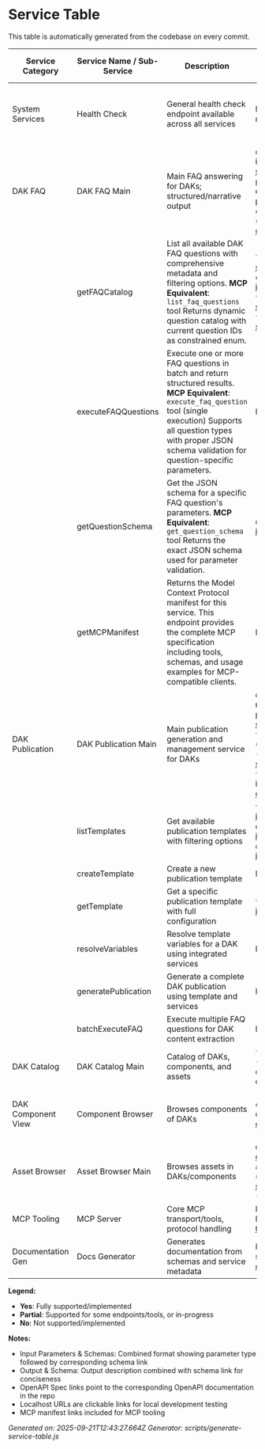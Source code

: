 # Service Table

This table is automatically generated from the codebase on every commit.

| Service Category    | Service Name / Sub-Service          | Description                                                       | Input Parameters & Schemas                                                                                                                                         | Output & Schema                                           | OpenAPI Spec Link        | Localhost URL | Web Interface | MCP Interface | OpenAPI Compliance |
|---------------------|-------------------------------------|-------------------------------------------------------------------|---------------------------------------------------------------------------------------------------------------------------------------------------------------------|-------------------------------------------------------------|--------------------------|:-------------:|:-------------:|:-------------:|:------------------:|
| System Services | Health Check | General health check endpoint available across all services | None → No input schema required | Service health status, version, and capabilities → Standard health response schema | Available in individual service OpenAPI specs | [dak-faq-mcp](http://localhost:3001/health) • [dak-publication-api](http://localhost:3002/health) | Yes | Partial | Yes |
| DAK FAQ | DAK FAQ Main | Main FAQ answering for DAKs; structured/narrative output | `questionId`: FAQ question identifier → [questionId schema](https://github.com/litlfred/sgex/blob/main/services/dak-faq-mcp/schemas/questionId.schema.json)<br>`parameters`: Optional question parameters → [parameters schema](https://github.com/litlfred/sgex/blob/main/services/dak-faq-mcp/schemas/faq-parameters.schema.json)<br>`context`: Optional context (e.g., repository path) → [context schema](https://github.com/litlfred/sgex/blob/main/services/dak-faq-mcp/schemas/context.schema.json) | Structured JSON result and narrative text → [faq output schema](https://github.com/litlfred/sgex/blob/main/services/dak-faq-mcp/schemas/faq-output.schema.json) | [OpenAPI spec](https://github.com/litlfred/sgex/blob/main/services/dak-faq-mcp/openapi.yaml) | [http://localhost:3001/](http://localhost:3001/) | Yes | Yes | Partial |
|  | getFAQCatalog | List all available DAK FAQ questions with comprehensive metadata and filtering options. **MCP Equivalent**: `list_faq_questions` tool Returns dynamic question catalog with current question IDs as constrained enum. | `level`: string → [input schema](https://github.com/litlfred/sgex/blob/main/services/dak-faq-mcp/schemas/input.schema.json)<br>`componentType`: string → [input schema](https://github.com/litlfred/sgex/blob/main/services/dak-faq-mcp/schemas/input.schema.json)<br>`tags`: string → [input schema](https://github.com/litlfred/sgex/blob/main/services/dak-faq-mcp/schemas/input.schema.json)<br>`format`: string → [input schema](https://github.com/litlfred/sgex/blob/main/services/dak-faq-mcp/schemas/input.schema.json) | List of available FAQ questions → [output schema](https://github.com/litlfred/sgex/blob/main/services/dak-faq-mcp/schemas/output.schema.json) | [OpenAPI spec](https://github.com/litlfred/sgex/blob/main/services/dak-faq-mcp/openapi.yaml) | [http://localhost:3001/faq/questions/catalog](http://localhost:3001/faq/questions/catalog) | Yes | Yes | Partial |
|  | executeFAQQuestions | Execute one or more FAQ questions in batch and return structured results. **MCP Equivalent**: `execute_faq_question` tool (single execution) Supports all question types with proper JSON schema validation for question-specific parameters. | None → [input schema](https://github.com/litlfred/sgex/blob/main/services/dak-faq-mcp/schemas/input.schema.json) | Execution results for all questions → [output schema](https://github.com/litlfred/sgex/blob/main/services/dak-faq-mcp/schemas/output.schema.json) | [OpenAPI spec](https://github.com/litlfred/sgex/blob/main/services/dak-faq-mcp/openapi.yaml) | [http://localhost:3001/faq/questions/execute](http://localhost:3001/faq/questions/execute) | Yes | Yes | Partial |
|  | getQuestionSchema | Get the JSON schema for a specific FAQ question's parameters. **MCP Equivalent**: `get_question_schema` tool Returns the exact JSON schema used for parameter validation. | `questionId`: string → [input schema](https://github.com/litlfred/sgex/blob/main/services/dak-faq-mcp/schemas/input.schema.json) | JSON schema for the question parameters → [output schema](https://github.com/litlfred/sgex/blob/main/services/dak-faq-mcp/schemas/output.schema.json) | [OpenAPI spec](https://github.com/litlfred/sgex/blob/main/services/dak-faq-mcp/openapi.yaml) | [http://localhost:3001/faq/schema/{questionId}](http://localhost:3001/faq/schema/{questionId}) | Yes | Yes | Partial |
|  | getMCPManifest | Returns the Model Context Protocol manifest for this service. This endpoint provides the complete MCP specification including tools, schemas, and usage examples for MCP-compatible clients. | None → [input schema](https://github.com/litlfred/sgex/blob/main/services/dak-faq-mcp/schemas/input.schema.json) | MCP manifest specification → [output schema](https://github.com/litlfred/sgex/blob/main/services/dak-faq-mcp/schemas/output.schema.json) | [OpenAPI spec](https://github.com/litlfred/sgex/blob/main/services/dak-faq-mcp/openapi.yaml) | [http://localhost:3001/mcp/manifest](http://localhost:3001/mcp/manifest) | Yes | Partial | Partial |
| DAK Publication | DAK Publication Main | Main publication generation and management service for DAKs | `dakRepository`: GitHub repository path → [publication request schema](https://github.com/litlfred/sgex/blob/main/services/dak-publication-api/schemas/publication-request.schema.json)<br>`format`: Output format (html/epub/docbook/pdf) → [template query schema](https://github.com/litlfred/sgex/blob/main/services/dak-publication-api/schemas/template-query.schema.json)<br>`templateId`: Template identifier → [publication config schema](https://github.com/litlfred/sgex/blob/main/services/dak-publication-api/schemas/publication-config.schema.json) | Generated publication files with metadata and download links → [publication output schema](https://github.com/litlfred/sgex/blob/main/services/dak-publication-api/schemas/publication-output.schema.json) | [OpenAPI spec](https://github.com/litlfred/sgex/blob/main/services/dak-publication-api/openapi.yaml) | [http://localhost:3002/](http://localhost:3002/) | Yes | Yes | Full |
|  | listTemplates | Get available publication templates with filtering options | `templateType`: string → [input schema](https://github.com/litlfred/sgex/blob/main/services/dak-publication-api/schemas/input.schema.json)<br>`organization`: string → [input schema](https://github.com/litlfred/sgex/blob/main/services/dak-publication-api/schemas/input.schema.json)<br>`dakComponents`: array → [input schema](https://github.com/litlfred/sgex/blob/main/services/dak-publication-api/schemas/input.schema.json) | List of available templates → [output schema](https://github.com/litlfred/sgex/blob/main/services/dak-publication-api/schemas/output.schema.json) | [OpenAPI spec](https://github.com/litlfred/sgex/blob/main/services/dak-publication-api/openapi.yaml) | [http://localhost:3002/templates](http://localhost:3002/templates) | Yes | Yes | Full |
|  | createTemplate | Create a new publication template | None → [input schema](https://github.com/litlfred/sgex/blob/main/services/dak-publication-api/schemas/input.schema.json) | No description available → [output schema](https://github.com/litlfred/sgex/blob/main/services/dak-publication-api/schemas/output.schema.json) | [OpenAPI spec](https://github.com/litlfred/sgex/blob/main/services/dak-publication-api/openapi.yaml) | [http://localhost:3002/templates](http://localhost:3002/templates) | Yes | Partial | Full |
|  | getTemplate | Get a specific publication template with full configuration | `templateId`: string → [input schema](https://github.com/litlfred/sgex/blob/main/services/dak-publication-api/schemas/input.schema.json) | Template configuration → [output schema](https://github.com/litlfred/sgex/blob/main/services/dak-publication-api/schemas/output.schema.json) | [OpenAPI spec](https://github.com/litlfred/sgex/blob/main/services/dak-publication-api/openapi.yaml) | [http://localhost:3002/templates/{templateId}](http://localhost:3002/templates/{templateId}) | Yes | Partial | Full |
|  | resolveVariables | Resolve template variables for a DAK using integrated services | None → [input schema](https://github.com/litlfred/sgex/blob/main/services/dak-publication-api/schemas/input.schema.json) | Template variables resolved → [output schema](https://github.com/litlfred/sgex/blob/main/services/dak-publication-api/schemas/output.schema.json) | [OpenAPI spec](https://github.com/litlfred/sgex/blob/main/services/dak-publication-api/openapi.yaml) | [http://localhost:3002/variables/resolve](http://localhost:3002/variables/resolve) | Yes | Yes | Full |
|  | generatePublication | Generate a complete DAK publication using template and services | None → [input schema](https://github.com/litlfred/sgex/blob/main/services/dak-publication-api/schemas/input.schema.json) | Publication generated successfully → [output schema](https://github.com/litlfred/sgex/blob/main/services/dak-publication-api/schemas/output.schema.json) | [OpenAPI spec](https://github.com/litlfred/sgex/blob/main/services/dak-publication-api/openapi.yaml) | [http://localhost:3002/publications/generate](http://localhost:3002/publications/generate) | Yes | Yes | Full |
|  | batchExecuteFAQ | Execute multiple FAQ questions for DAK content extraction | None → [input schema](https://github.com/litlfred/sgex/blob/main/services/dak-publication-api/schemas/input.schema.json) | FAQ questions executed successfully → [output schema](https://github.com/litlfred/sgex/blob/main/services/dak-publication-api/schemas/output.schema.json) | [OpenAPI spec](https://github.com/litlfred/sgex/blob/main/services/dak-publication-api/openapi.yaml) | [http://localhost:3002/integrations/faq/batch](http://localhost:3002/integrations/faq/batch) | Yes | Yes | Full |
| DAK Catalog | DAK Catalog Main | Catalog of DAKs, components, and assets | `filter`: object (optional) → [filter schema](https://github.com/litlfred/sgex/blob/main/services/dak-catalog/schemas/filter.schema.json)<br>`dakId`: string (for specific queries) → [dakId schema](https://github.com/litlfred/sgex/blob/main/services/dak-catalog/schemas/dakId.schema.json) | List of DAKs/components/assets with metadata → [catalog output schema](https://github.com/litlfred/sgex/blob/main/services/dak-catalog/schemas/catalog-output.schema.json) | [OpenAPI spec](https://github.com/litlfred/sgex/blob/main/services/dak-catalog/openapi.yaml) | Planned | Yes | Partial | Partial |
| DAK Component View | Component Browser | Browses components of DAKs | `componentId`: string or query params → [componentId schema](https://github.com/litlfred/sgex/blob/main/services/dak-components/schemas/componentId.schema.json) | List/details of components with structure/metadata → [component output schema](https://github.com/litlfred/sgex/blob/main/services/dak-components/schemas/component-output.schema.json) | [OpenAPI spec](https://github.com/litlfred/sgex/blob/main/services/dak-components/openapi.yaml) | Planned | Yes | No | Partial |
| Asset Browser | Asset Browser Main | Browses assets in DAKs/components | `dakId`: string (filter) → [componentId schema](https://github.com/litlfred/sgex/blob/main/services/assets/schemas/componentId.schema.json)<br>`assetType`: string (optional) → [dakId schema](https://github.com/litlfred/sgex/blob/main/services/assets/schemas/dakId.schema.json)<br>→ [assetType schema](https://github.com/litlfred/sgex/blob/main/services/assets/schemas/assetType.schema.json) | List of assets with metadata and file links → [assets output schema](https://github.com/litlfred/sgex/blob/main/services/assets/schemas/assets-output.schema.json) | [OpenAPI spec](https://github.com/litlfred/sgex/blob/main/services/assets/openapi.yaml) | Planned | Yes | No | Partial |
| MCP Tooling | MCP Server | Core MCP transport/tools, protocol handling | MCP-compliant JSON-RPC requests → [tools/call input schema](https://github.com/litlfred/sgex/blob/main/services/dak-faq-mcp/schemas/tools-call.schema.json) | Structured tool results or MCP errors → [tools output schema](https://github.com/litlfred/sgex/blob/main/services/dak-faq-mcp/schemas/tools-output.schema.json) | [MCP manifest](https://github.com/litlfred/sgex/blob/main/services/dak-faq-mcp/mcp-manifest.json) | Via MCP protocol | No | Yes | No |
| Documentation Gen | Docs Generator | Generates documentation from schemas and service metadata | Project structure and schema definitions → [docs input schema](https://github.com/litlfred/sgex/blob/main/services/docs/schemas/docs-input.schema.json) | Rendered docs (Markdown, OpenAPI, MCP manifest) → [docs output schema](https://github.com/litlfred/sgex/blob/main/services/docs/schemas/docs-output.schema.json) | [OpenAPI spec](https://github.com/litlfred/sgex/blob/main/services/docs/openapi.yaml) | Build-time tool | Yes | Partial | Yes |

**Legend:**
- **Yes**: Fully supported/implemented
- **Partial**: Supported for some endpoints/tools, or in-progress
- **No**: Not supported/implemented

**Notes:**
- Input Parameters & Schemas: Combined format showing parameter type followed by corresponding schema link
- Output & Schema: Output description combined with schema link for conciseness
- OpenAPI Spec links point to the corresponding OpenAPI documentation in the repo
- Localhost URLs are clickable links for local development testing
- MCP manifest links included for MCP tooling

*Generated on: 2025-09-21T12:43:27.664Z*
*Generator: scripts/generate-service-table.js*
